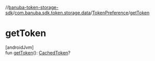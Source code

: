 //[banuba-token-storage-sdk](../../../index.md)/[com.banuba.sdk.token.storage.data](../index.md)/[TokenPreference](index.md)/[getToken](get-token.md)

# getToken

[androidJvm]\
fun [getToken](get-token.md)(): [CachedToken](../-cached-token/index.md)?
